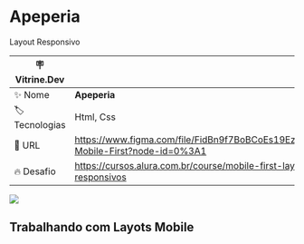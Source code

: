 # Apeperia

Layout Responsivo

| :placard: Vitrine.Dev |     |
| -------------  | --- |
| :sparkles: Nome        | **Apeperia**
| :label: Tecnologias | Html, Css
| :rocket: URL         | https://www.figma.com/file/FidBn9f7BoBCoEs19EzbUD/Apeperia-Mobile-First?node-id=0%3A1
| :fire: Desafio     | https://cursos.alura.com.br/course/mobile-first-layouts-responsivos

<!-- Inserir imagem com a #vitrinedev ao final do link -->
![](https://lh3.googleusercontent.com/pw/AL9nZEUg4z2gv-6BWR3eo7iZTKNoBKpmHlyjvsF1GCJk2KlMzt_D5cA73XRm341HYKWDgF-NuKkvSlUob8C60a-thXhw-pBhud8wnrL9ujv7yeJoE6olBDypqhWcSVu-rO912ZbhHKHjsPcNcDCOKNwUzx2K=w1307-h834-no?authuser=0#vitrinedev)

## Trabalhando com Layots Mobile

